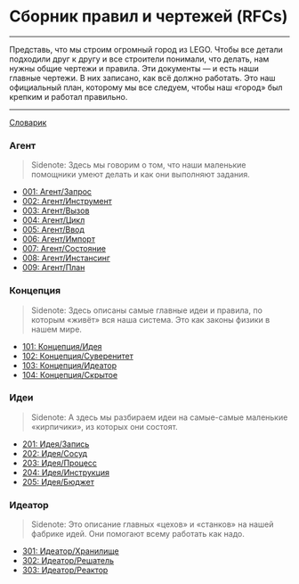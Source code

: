 # Сборник правил и чертежей (RFCs)

---

Представь, что мы строим огромный город из LEGO. Чтобы все детали подходили друг к другу и все строители понимали, что делать, нам нужны общие чертежи и правила. Эти документы — и есть наши главные чертежи. В них записано, как всё должно работать. Это наш официальный план, которому мы все следуем, чтобы наш «город» был крепким и работал правильно.

---

[Словарик](./000_glossary.md)

### Агент

> Sidenote: Здесь мы говорим о том, что наши маленькие помощники умеют делать и как они выполняют задания.

- [001: Агент/Запрос](./001_agent_request.md)
- [002: Агент/Инструмент](./002_agent_tool.md)
- [003: Агент/Вызов](./003_agent_call.md)
- [004: Агент/Цикл](./004_agent_loop.md)
- [005: Агент/Ввод](./005_agent_input.md)
- [006: Агент/Импорт](./006_agent_imports.md)
- [007: Агент/Состояние](./007_agent_state.md)
- [008: Агент/Инстансинг](./008_agent_instancing.md)
- [009: Агент/План](./009_agent_plan.md)

### Концепция

> Sidenote: Здесь описаны самые главные идеи и правила, по которым «живёт» вся наша система. Это как законы физики в нашем мире.

- [101: Концепция/Идея](./101_concept_idea.md)
- [102: Концепция/Суверенитет](./102_concept_sovereignty.md)
- [103: Концепция/Идеатор](./103_concept_ideator.md)
- [104: Концепция/Скрытое](./104_concept_latent.md)

### Идеи

> Sidenote: А здесь мы разбираем идеи на самые-самые маленькие «кирпичики», из которых они состоят.

- [201: Идея/Запись](./201_idea_record.md)
- [202: Идея/Сосуд](./202_idea_vessel.md)
- [203: Идея/Процесс](./203_idea_process.md)
- [204: Идея/Инструкция](./204_idea_instruction.md)
- [205: Идея/Бюджет](./205_idea_budget.md)

### Идеатор

> Sidenote: Это описание главных «цехов» и «станков» на нашей фабрике идей. Они помогают всему работать как надо.

- [301: Идеатор/Хранилище](./301_ideator_storage.md)
- [302: Идеатор/Решатель](./302_ideator_resolver.md)
- [303: Идеатор/Реактор](./303_ideator_reactor.md)